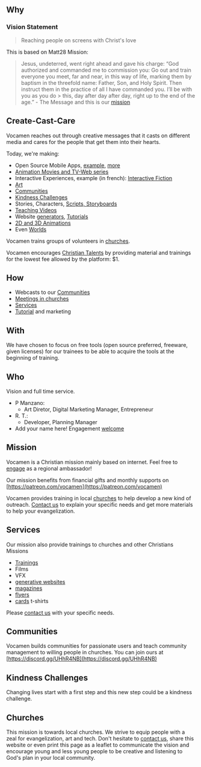 
## Why 
### Vision Statement
> Reaching people on screens with Christ's love

This is based on Matt28 Mission:
> Jesus, undeterred, went right ahead and gave his charge: 
> “God authorized and commanded me to commission you: 
> Go out and train everyone you meet, far and near, in this way of life, marking them by
> baptism in the threefold name: Father, Son, and Holy Spirit. 
> Then instruct them in the practice of all I have commanded you. I’ll be with you as you do > this, day after day after day, right up to the end of the age.” - The Message
and this is our [mission](#mission)

<a name="ccc"></a>
## Create-Cast-Care
Vocamen reaches out through creative messages that it casts on different media and cares for the people that get them into their hearts.

Today, we're making:

- Open Source Mobile Apps, [example](godisciple), [more](https://github.com/vocamen?tab=repositories)
- [Animation Movies and TV-Web series](more/storyboard/)
- Interactive Experiences, example (in french): [Interactive Fiction](https://realistis.bitbucket.io)
- [Art](more/poster/)
- [Communities](#communities)
- [Kindness Challenges](#kindness)
- Stories, Characters, [Scripts, Storyboards](more/storyboard/)
- [Teaching Videos](more/storyboard/)
- Website [generators](more/generative/), [Tutorials](more/storyboard/)
- [2D and 3D Animations](more/animations/)
- Even [Worlds](more/worlds/)

Vocamen trains groups of volunteers in [churches](#churches).

Vocamen encourages [Christian Talents]() by providing material and trainings for the lowest fee allowed by the platform: $1.

<a name="how"></a>

## How
- Webcasts to our [Communities](#communities)
- [Meetings in churches](#churches)
- [Services](#services)
- [Tutorial]() and marketing

## With
We have chosen to focus on free tools (open source preferred, freeware, given licenses) for our trainees to be able to acquire the tools at the beginning of training.

<a name="who"></a>

## Who
Vision and full time service.

- P Manzano:
  - Art Diretor, Digital Marketing Manager, Entrepreneur
- R. T.:
  - Developer, Planning Manager
- Add your name here! Engagement [welcome](more/engage/)

<a name="mission"></a>
## Mission
Vocamen is a Christian mission mainly based on internet.
Feel free to [engage](more/engage/) as a regional ambassador!

Our mission benefits from financial gifts and monthly supports on [https://patreon.com/vocamen](https://patreon.com/vocamen)

Vocamen provides training in local [churches](#churches) to help develop a new kind of outreach. 
[Contact us](mailto:support@vocamen.com) to explain your specific needs and get more materials to help your evangelization.

<a name="services"></a>

## Services
Our mission also provide trainings to churches and other Christians Missions

- [Trainings](patreon)
- Films
- VFX
- [generative websites](more/generative/)
- [magazines]()
- [flyers]()
- [cards]() t-shirts

Please [contact us](more/engage/) with your specific needs.

<a name="communities"></a>

## Communities
Vocamen builds communities for passionate users and teach community management to willing people in churches.
You can join ours at [https://discord.gg/UHhR4NB](https://discord.gg/UHhR4NB)


<a name="kindness"></a>

## Kindness Challenges
Changing lives start with a first step and this new step could be a kindness challenge.

<a name="churches"></a>

## Churches
This mission is towards local churches.
We strive to equip people with a zeal for evangelization, art and tech.
Don't hesitate to [contact us](more/engage/), share this website or even print this page as a leaflet to communicate the vision and encourage young and less young people to be creative and listening to God's plan in your local community.
